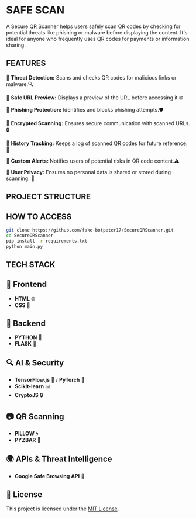 # SAFE SCAN
A Secure QR Scanner helps users safely scan QR codes by checking for potential threats like phishing or malware before displaying the content. It's ideal for anyone who frequently uses QR codes for payments or information sharing.

## FEATURES
 🔷 __Threat Detection:__ Scans and checks QR codes for malicious links or malware.🔍

 🔷 __Safe URL Preview:__ Displays a preview of the URL before accessing it.🌐

 🔷 __Phishing Protection:__ Identifies and blocks phishing attempts.🛡️

 🔷 __Encrypted Scanning:__ Ensures secure communication with scanned URLs. 🔒

 🔷 __History Tracking:__ Keeps a log of scanned QR codes for future reference. 📜

 🔷 __Custom Alerts:__ Notifies users of potential risks in QR code content.⚠️

 🔷 __User Privacy:__ Ensures no personal data is shared or stored during scanning. 🔐

 ## PROJECT STRUCTURE


 ## HOW TO ACCESS
```bash
git clone https://github.com/fake-botpeter17/SecureQRScanner.git
cd SecureQRScanner
pip install -r requirements.txt
python main.py
```

## TECH STACK
## 🚀 Frontend
- **HTML** 🌐
- **CSS** 🎨


## 🔧 Backend
- **PYTHON** 🐍
- **FLASK** 🧪


## 🔍 AI & Security
- **TensorFlow.js** 🤖 / **PyTorch** 🧠
- **Scikit-learn** 📊
- **CryptoJS** 🔒

## 📷 QR Scanning
- **PILLOW** 🌀
- **PYZBAR** 📡

## 🌍 APIs & Threat Intelligence
- **Google Safe Browsing API** 🚨

## 📄 License

This project is licensed under the [MIT License](LICENSE).
